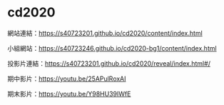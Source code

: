 # cd2020

網站連結：https://s40723201.github.io/cd2020/content/index.html

小組網站：https://s40723246.github.io/cd2020-bg1/content/index.html

投影片連結：https://s40723201.github.io/cd2020/reveal/index.html#/

期中影片：https://youtu.be/25APulRoxAI

期末影片：https://youtu.be/Y98HU39IWfE
